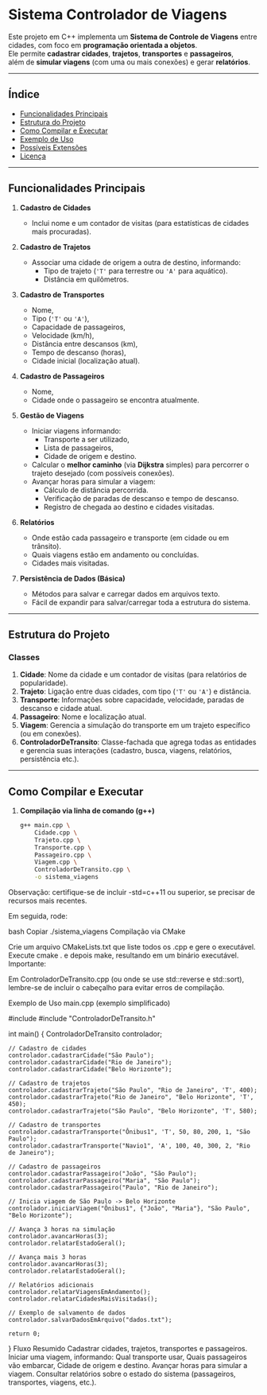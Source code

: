 # Sistema Controlador de Viagens

Este projeto em C++ implementa um **Sistema de Controle de Viagens** entre cidades, com foco em **programação orientada a objetos**.  
Ele permite **cadastrar cidades**, **trajetos**, **transportes** e **passageiros**,  
além de **simular viagens** (com uma ou mais conexões) e gerar **relatórios**.

---

## Índice

- [Funcionalidades Principais](#funcionalidades-principais)
- [Estrutura do Projeto](#estrutura-do-projeto)
- [Como Compilar e Executar](#como-compilar-e-executar)
- [Exemplo de Uso](#exemplo-de-uso)
- [Possíveis Extensões](#possíveis-extensões)
- [Licença](#licença)

---

## Funcionalidades Principais

1. **Cadastro de Cidades**  
   - Inclui nome e um contador de visitas (para estatísticas de cidades mais procuradas).

2. **Cadastro de Trajetos**  
   - Associar uma cidade de origem a outra de destino, informando:  
     - Tipo de trajeto (`'T'` para terrestre ou `'A'` para aquático).  
     - Distância em quilômetros.

3. **Cadastro de Transportes**  
   - Nome,  
   - Tipo (`'T'` ou `'A'`),  
   - Capacidade de passageiros,  
   - Velocidade (km/h),  
   - Distância entre descansos (km),  
   - Tempo de descanso (horas),  
   - Cidade inicial (localização atual).

4. **Cadastro de Passageiros**  
   - Nome,  
   - Cidade onde o passageiro se encontra atualmente.

5. **Gestão de Viagens**  
   - Iniciar viagens informando:
     - Transporte a ser utilizado,  
     - Lista de passageiros,  
     - Cidade de origem e destino.  
   - Calcular o **melhor caminho** (via **Dijkstra** simples) para percorrer o trajeto desejado (com possíveis conexões).  
   - Avançar horas para simular a viagem:
     - Cálculo de distância percorrida.  
     - Verificação de paradas de descanso e tempo de descanso.  
     - Registro de chegada ao destino e cidades visitadas.

6. **Relatórios**  
   - Onde estão cada passageiro e transporte (em cidade ou em trânsito).  
   - Quais viagens estão em andamento ou concluídas.  
   - Cidades mais visitadas.

7. **Persistência de Dados (Básica)**  
   - Métodos para salvar e carregar dados em arquivos texto.  
   - Fácil de expandir para salvar/carregar toda a estrutura do sistema.

---

## Estrutura do Projeto


### Classes

1. **Cidade**: Nome da cidade e um contador de visitas (para relatórios de popularidade).  
2. **Trajeto**: Ligação entre duas cidades, com tipo (`'T'` ou `'A'`) e distância.  
3. **Transporte**: Informações sobre capacidade, velocidade, paradas de descanso e cidade atual.  
4. **Passageiro**: Nome e localização atual.  
5. **Viagem**: Gerencia a simulação do transporte em um trajeto específico (ou em conexões).  
6. **ControladorDeTransito**: Classe-fachada que agrega todas as entidades e gerencia suas interações (cadastro, busca, viagens, relatórios, persistência etc.).

---

## Como Compilar e Executar

1. **Compilação via linha de comando (g++)**

   ```bash
   g++ main.cpp \
       Cidade.cpp \
       Trajeto.cpp \
       Transporte.cpp \
       Passageiro.cpp \
       Viagem.cpp \
       ControladorDeTransito.cpp \
       -o sistema_viagens

Observação: certifique-se de incluir -std=c++11 ou superior, se precisar de recursos mais recentes.

Em seguida, rode:

bash
Copiar
./sistema_viagens
Compilação via CMake

Crie um arquivo CMakeLists.txt que liste todos os .cpp e gere o executável.
Execute cmake . e depois make, resultando em um binário executável.
Importante:

Em ControladorDeTransito.cpp (ou onde se use std::reverse e std::sort), lembre-se de incluir o cabeçalho <algorithm> para evitar erros de compilação.

Exemplo de Uso
main.cpp (exemplo simplificado)

#include <iostream>
#include "ControladorDeTransito.h"

int main() {
    ControladorDeTransito controlador;

    // Cadastro de cidades
    controlador.cadastrarCidade("São Paulo");
    controlador.cadastrarCidade("Rio de Janeiro");
    controlador.cadastrarCidade("Belo Horizonte");

    // Cadastro de trajetos
    controlador.cadastrarTrajeto("São Paulo", "Rio de Janeiro", 'T', 400);
    controlador.cadastrarTrajeto("Rio de Janeiro", "Belo Horizonte", 'T', 450);
    controlador.cadastrarTrajeto("São Paulo", "Belo Horizonte", 'T', 580);

    // Cadastro de transportes
    controlador.cadastrarTransporte("Ônibus1", 'T', 50, 80, 200, 1, "São Paulo");
    controlador.cadastrarTransporte("Navio1", 'A', 100, 40, 300, 2, "Rio de Janeiro");

    // Cadastro de passageiros
    controlador.cadastrarPassageiro("João", "São Paulo");
    controlador.cadastrarPassageiro("Maria", "São Paulo");
    controlador.cadastrarPassageiro("Paulo", "Rio de Janeiro");

    // Inicia viagem de São Paulo -> Belo Horizonte
    controlador.iniciarViagem("Ônibus1", {"João", "Maria"}, "São Paulo", "Belo Horizonte");

    // Avança 3 horas na simulação
    controlador.avancarHoras(3);
    controlador.relatarEstadoGeral();

    // Avança mais 3 horas
    controlador.avancarHoras(3);
    controlador.relatarEstadoGeral();

    // Relatórios adicionais
    controlador.relatarViagensEmAndamento();
    controlador.relatarCidadesMaisVisitadas();

    // Exemplo de salvamento de dados
    controlador.salvarDadosEmArquivo("dados.txt");

    return 0;
}
Fluxo Resumido
Cadastrar cidades, trajetos, transportes e passageiros.
Iniciar uma viagem, informando:
Qual transporte usar,
Quais passageiros vão embarcar,
Cidade de origem e destino.
Avançar horas para simular a viagem.
Consultar relatórios sobre o estado do sistema (passageiros, transportes, viagens, etc.).

